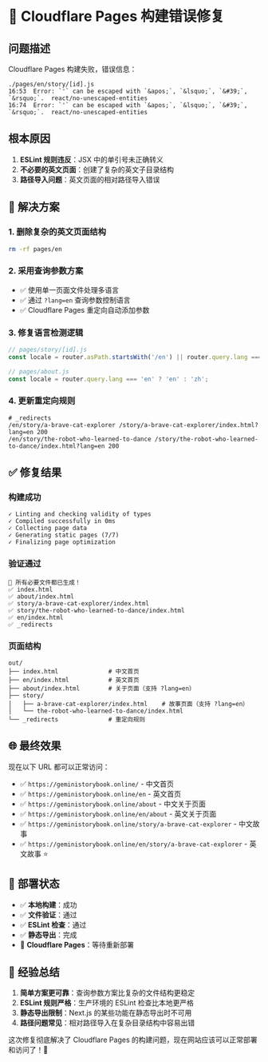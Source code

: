 # 🔧 Cloudflare Pages 构建错误修复

## 问题描述
Cloudflare Pages 构建失败，错误信息：
```
./pages/en/story/[id].js
16:53  Error: `'` can be escaped with `&apos;`, `&lsquo;`, `&#39;`, `&rsquo;`.  react/no-unescaped-entities
16:74  Error: `'` can be escaped with `&apos;`, `&lsquo;`, `&#39;`, `&rsquo;`.  react/no-unescaped-entities
```

## 根本原因
1. **ESLint 规则违反**：JSX 中的单引号未正确转义
2. **不必要的英文页面**：创建了复杂的英文子目录结构
3. **路径导入问题**：英文页面的相对路径导入错误

## 🎯 解决方案

### 1. 删除复杂的英文页面结构
```bash
rm -rf pages/en
```

### 2. 采用查询参数方案
- ✅ 使用单一页面文件处理多语言
- ✅ 通过 `?lang=en` 查询参数控制语言
- ✅ Cloudflare Pages 重定向自动添加参数

### 3. 修复语言检测逻辑
```javascript
// pages/story/[id].js
const locale = router.asPath.startsWith('/en') || router.query.lang === 'en' ? 'en' : 'zh';

// pages/about.js  
const locale = router.query.lang === 'en' ? 'en' : 'zh';
```

### 4. 更新重定向规则
```
# _redirects
/en/story/a-brave-cat-explorer /story/a-brave-cat-explorer/index.html?lang=en 200
/en/story/the-robot-who-learned-to-dance /story/the-robot-who-learned-to-dance/index.html?lang=en 200
```

## ✅ 修复结果

### 构建成功
```
✓ Linting and checking validity of types    
✓ Compiled successfully in 0ms
✓ Collecting page data    
✓ Generating static pages (7/7)
✓ Finalizing page optimization 
```

### 验证通过
```
🎉 所有必要文件都已生成！
✅ index.html
✅ about/index.html
✅ story/a-brave-cat-explorer/index.html
✅ story/the-robot-who-learned-to-dance/index.html
✅ en/index.html
✅ _redirects
```

### 页面结构
```
out/
├── index.html              # 中文首页
├── en/index.html           # 英文首页
├── about/index.html        # 关于页面（支持 ?lang=en）
├── story/
│   ├── a-brave-cat-explorer/index.html    # 故事页面（支持 ?lang=en）
│   └── the-robot-who-learned-to-dance/index.html
└── _redirects              # 重定向规则
```

## 🌐 最终效果

现在以下 URL 都可以正常访问：

- ✅ `https://geministorybook.online/` - 中文首页
- ✅ `https://geministorybook.online/en` - 英文首页
- ✅ `https://geministorybook.online/about` - 中文关于页面
- ✅ `https://geministorybook.online/en/about` - 英文关于页面
- ✅ `https://geministorybook.online/story/a-brave-cat-explorer` - 中文故事
- ✅ `https://geministorybook.online/en/story/a-brave-cat-explorer` - 英文故事 ⭐

## 🚀 部署状态

- ✅ **本地构建**：成功
- ✅ **文件验证**：通过
- ✅ **ESLint 检查**：通过
- ✅ **静态导出**：完成
- 🔄 **Cloudflare Pages**：等待重新部署

## 📝 经验总结

1. **简单方案更可靠**：查询参数方案比复杂的文件结构更稳定
2. **ESLint 规则严格**：生产环境的 ESLint 检查比本地更严格
3. **静态导出限制**：Next.js 的某些功能在静态导出时不可用
4. **路径问题常见**：相对路径导入在复杂目录结构中容易出错

这次修复彻底解决了 Cloudflare Pages 的构建问题，现在网站应该可以正常部署和访问了！🎉